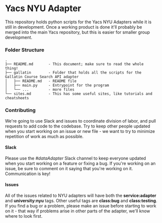 # Yacs NYU Adapter
This repository holds python scripts for the Yacs NYU Adapters while it is still in development. Once a working product is done it'll probably be merged into the main Yacs repository, but this is easier for smaller group development.

### Folder Structure

```
.
├── README.md 		- This document; make sure to read the whole thing!
├── gallatin		- Folder that holds all the scripts for the Gallatin Course Search API adapter
│   ├── README.md	- README file
│   ├── main.py		- Entrypoint for the program
│	└── ...			- more files
└── sites.md		- This has some useful sites, like tutorials and cheatsheets
```

### Contributing
We're going to use Slack and issues to coordinate division of labor, and pull requests to add code to the codebase. Try to keep other people updated when you start working on an issue or new file - we want to try to minimize repetition of work as much as possible.

#### Slack
Please use the *#dataAdapter* Slack channel to keep everyone updated when you start working on a feature or fixing a bug. If you're working on an issue, be sure to comment on it saying that you're working on it. Communication is key!

#### Issues
All of the issues related to NYU adapters will have both the **service:adapter** and **university:nyu** tags. Other useful tags are **class:bug** and **class:testing**. If you find a bug or a problem, please make an issue before starting to work on it - that way if problems arise in other parts of the adapter, we'll know where to look first.
